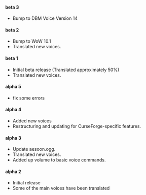 #### beta 3
* Bump to DBM Voice Version 14

#### beta 2
* Bump to WoW 10.1
* Translated new voices.

#### beta 1
* Initial beta release (Translated approximately 50%)
* Translated new voices.

#### alpha 5
* fix some errors

#### alpha 4
* Added new voices
* Restructuring and updating for CurseForge-specific features.

#### alpha 3
* Update aesoon.ogg.
* Translated new voices.
* Added up volume to basic voice commands.

#### alpha 2
* Initial release
* Some of the main voices have been translated
